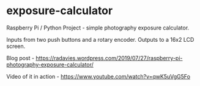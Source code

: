 # exposure-calculator
Raspberry Pi / Python Project - simple photography exposure calculator.

Inputs from two push buttons and a rotary encoder.
Outputs to a 16x2 LCD screen.

Blog post - https://radavies.wordpress.com/2019/07/27/raspberry-pi-photography-exposure-calculator/

Video of it in action - https://www.youtube.com/watch?v=qwK5uVgG5Fo
